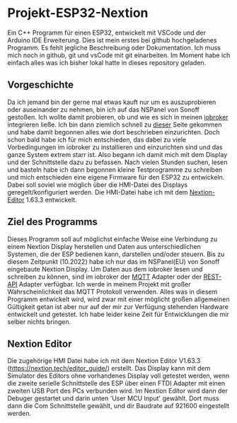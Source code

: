 # Projekt-ESP32-Nextion
Ein C++ Programm für einen ESP32, entwickelt mit VSCode und der Arduino IDE Erweiterung.
Dies ist mein erstes bei github hochgeladenes Programm. Es fehlt jegliche Beschreibung oder Dokumentation.
Ich muss mich noch in github, git und vsCode mit git einarbeiten. Im Moment habe ich einfach alles was ich bisher lokal hatte in dieses repository geladen.

## Vorgeschichte
Da ich jemand bin der gerne mal etwas kauft nur um es auszuprobieren oder auseinander zu nehmen, bin ich auf das NSPanel von Sonoff gestoßen. Ich wollte damit probieren, ob und wie es sich in meinen [iobroker](https://www.iobroker.net/) integrieren ließe. Ich bin dann ziemlich schnell zu [dieser](https://github.com/joBr99/nspanel-lovelace-ui) Seite gekommen und habe damit begonnen alles wie dort beschrieben einzurichten. Doch schon bald habe ich für mich entschieden, das dabei zu viele Vorbedingungen im iobroker zu installieren und einzurichten sind und das ganze System extrem starr ist.
Also begann ich damit mich mit dem Display und der Schnittstelle dazu zu befassen. Nach vielen Stunden suchen, lesen und basteln habe ich dann begonnen kleine Testprogramme zu schreiben und mich entschieden eine eigene Firmware für den ESP32 zu entwickeln. Dabei soll soviel wie möglich über die HMI-Datei des Displays geregelt/konfiguriert werden.
Die HMI-Datei habe ich mit dem [Nextion-Editor](https://nextion.tech/nextion-editor/) 1.63.3 entwickelt.

## Ziel des Programms
Dieses Programm soll auf möglichst einfache Weise eine Verbindung zu einem Nextion Display herstellen und Daten aus unterschiedlichen Systemen, die der ESP bedienen kann, darstellen und/oder steuern. Bis zu diesem Zeitpunkt (10.2022) habe ich nur das im NSPanel(EU) von Sonoff eingebaute Nextion Display.
Um Daten aus dem iobroker lesen und schreiben zu können, sind im iobroker der [MQTT](https://github.com/ioBroker/ioBroker.mqtt) Adapter oder der [REST-API](https://github.com/ioBroker/ioBroker.rest-api) Adapter verfügbar. Ich werde in meinem Projekt mit großer Wahrscheinlichkeit das MQTT Protokoll verwenden.
Alles was in diesem Programm entwickelt wird, wird zwar mit einer möglicht großen allgemeinen Gültigkeit getan ist aber nur auf der mir zur Verfügung stehenden Hardware entwickelt und getestet.
Ich habe leider keine Zeit für Entwicklungen die mir selber nichts bringen.

## Nextion Editor
Die zugehörige HMI Datei habe ich mit dem Nextion Editor V1.63.3 (https://nextion.tech/editor_guide/) erstellt. Das Display kann mit dem Simulator des Editors ohne vorhandenes Display voll getestet werden, wenn die zweite serielle Schnittstelle des ESP über einen FTDI Adapter mit einen zweiten USB Port des PCs verbunden wird. Im Nextion Editor wird dann der Debuger gestartet und darin unten 'User MCU Input' gewählt. Dort muss dann die Com Schnittstelle gewählt, und dir Baudrate auf 921600 eingestellt werden.
